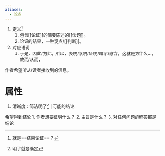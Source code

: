 ```yaml
---
aliases:
  - 论点
---
```

1. 定义[^2] 
	1. 包含[[论证]]的简要陈述的[[命题]]。
	2. 论证的结果，一种观点/[[判断]]。
2. 对应语词
	1. 于是，因此/为此，所以，表明/说明/证明/暗示/隐含，这就是为什么...，故而/从而，

作者希望听从/读者接收到的信息。
# 属性
1. 清晰度：简洁明了[^1] | 可能的结论

希望得到结论
	1. 作者想要证明什么？
	2. 主旨是什么？
	3. 对任何问题的解答都是结论

[^1]: 明了就是确定
[^2]: 就是==结束论证==？